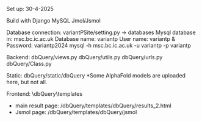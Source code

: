 Set up:
  30-4-2025

Build with 
  Django
  MySQL
  Jmol/Jsmol

Database connection: 
  variantPSite/setting.py -> databases
  Mysql database in: msc.bc.ic.ac.uk
        Database name: variantp   User name: variantp   &   Password: variantp2024
        mysql -h msc.bc.ic.ac.uk  -u variantp -p variantp

Backend: 
  dbQuery/views.py 
  dbQuery/utils.py
  dbQuery/urls.py
  dbQuery/Class.py

Static: 
  dbQuery/static/dbQuery
  *Some AlphaFold models are uploaded here, but not all. 

Frontend: 
  \dbQuery\templates
  - main result page: /dbQuery/templates/dbQuery/results_2.html
  - Jsmol page: /dbQuery/templates/dbQuery/jsmol

